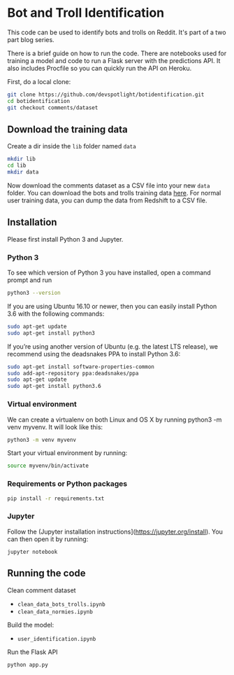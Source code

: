 # Bot and Troll Identification

This code can be used to identify bots and trolls on Reddit. It's part of a two part blog series.

There is a brief guide on how to run the code. There are notebooks used for training a model and code to run a Flask server with the predictions API. It also includes Procfile so you can quickly run the API on Heroku.

First, do a local clone:

```bash
git clone https://github.com/devspotlight/botidentification.git
cd botidentification
git checkout comments/dataset

```

## Download the training data

Create a dir inside the `lib` folder named `data` 

```bash
mkdir lib
cd lib
mkdir data
```

Now download the comments dataset as a CSV file into your new `data` folder. You can download the bots and trolls training data [here](https://drive.google.com/file/d/1FDvHMLbJ8mXlsiiNnLgFCV6Yom1m_xbU/view?usp=sharing). For normal user training data, you can dump the data from Redshift to a CSV file.

## Installation

Please first install Python 3 and Jupyter.

### Python 3

To see which version of Python 3 you have installed, open a command prompt and run

```bash
python3 --version
```
If you are using Ubuntu 16.10 or newer, then you can easily install Python 3.6 with the following commands:

```bash
sudo apt-get update
sudo apt-get install python3
```
If you’re using another version of Ubuntu (e.g. the latest LTS release), we recommend using the deadsnakes PPA to install Python 3.6:

```bash
sudo apt-get install software-properties-common
sudo add-apt-repository ppa:deadsnakes/ppa
sudo apt-get update
sudo apt-get install python3.6
```

### Virtual environment

We can create a virtualenv on both Linux and OS X by running python3 -m venv myvenv. It will look like this:

```bash
python3 -m venv myvenv
```
Start your virtual environment by running:

```bash
source myvenv/bin/activate
```

### Requirements or Python packages

```bash
pip install -r requirements.txt
```

### Jupyter

Follow the (Jupyter installation instructions](https://jupyter.org/install). You can then open it by running:

```
jupyter notebook
```


## Running the code

Clean comment dataset 
* `clean_data_bots_trolls.ipynb`
* `clean_data_normies.ipynb`

Build the model:
* `user_identification.ipynb`

Run the Flask API

```bash
python app.py
```



